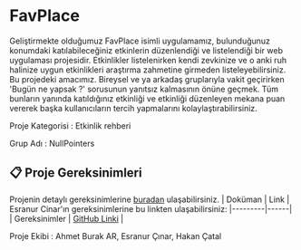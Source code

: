 # FavPlace


Geliştirmekte olduğumuz FavPlace isimli uygulamamız, bulunduğunuz konumdaki katılabileceğiniz etkinlerin düzenlendiği ve listelendiği bir web uygulaması projesidir. Etkinlikler listelenirken kendi zevkinize ve o anki ruh halinize uygun etkinlikleri araştırma zahmetine girmeden listeleyebilirsiniz. Bu projedeki amacımız. Bireysel ve ya arkadaş gruplarıyla vakit geçirirken 'Bugün ne yapsak ?' sorusunun yanıtsız kalmasının önüne geçmek. Tüm bunların yanında katıldığınız etkinliği ve etkinliği düzenleyen mekana puan vererek başka kullanıcıların tercih yapmalarını kolaylaştırabilirsiniz.



Proje Kategorisi : Etkinlik rehberi



Grup Adı : NullPointers
## 📋 Proje Gereksinimleri
Projenin detaylı gereksinimlerine [buradan](https://github.com/rakarubtemha/FavPlace/blob/ecf0bce3b091a4776e87a201dfbc3fd6f3c6314e/Proje%20Gereksinimleri) ulaşabilirsiniz.
| Doküman | Link | Esranur Cinar'ın gereksinimlerine bu linkten ulaşabilirsiniz:
|---------|------|
| Gereksinimler | [GitHub Linki](https://github.com/rakarubtemha/FavPlace/blob/ecf0bce3b091a4776e87a201dfbc3fd6f3c6314e/esranurcinar%20gereksinimlerr) |


Proje Ekibi : Ahmet Burak AR, Esranur Çınar, Hakan Çatal

